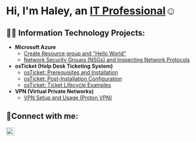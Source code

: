  <h1>Hi, I'm Haley, an <a href="http://linkedin.com/in/haley-pruitt-211446248">IT Professional</a>☺</h1>

<h2>👨‍💻 Information Technology Projects:</h2>

- <b>Microsoft Azure</b>
  - [Create Resource group and "Hello World"](https://github.com/haleypruittcc/ResourcegroupandHelloworld)
  - [Network Security Groups (NSGs) and Inspecting Network Protocols](https://github.com/haleypruittcc/NetworkSecurityGroups-NSGs-andInspectingNetworkProtocols)
- <b>osTicket (Help Desk Ticketing System)</b>
  - [osTicket: Prerequisites and Installation](https://github.com/haleypruittcc/osticket-prereqs)
  - [osTicket: Post-Installation Configuration](https://github.com/haleypruittcc/osTicket-Post-Installation-Configuration)
  - [osTicket: Ticket Lifecycle Examples](https://github.com/haleypruittcc/TicketLifecycle)
- <b>VPN (Virtual Private Networks)</b>
  - [VPN Setup and Usage (Proton VPN)](https://github.com/haleypruittcc/VPNSetupandUsage-ProtonVPN-)
<h2>🤳Connect with me:</h2>

[<img align="left" alt="Haley | LinkedIn" width="22px" src="https://cdn.jsdelivr.net/npm/simple-icons@v3/icons/linkedin.svg" />][linkedin] 

[linkedin]: http://linkedin.com/in/haley-pruitt-211446248
